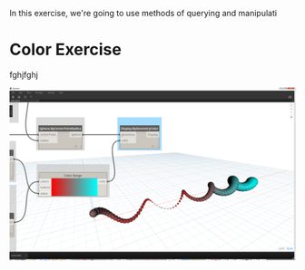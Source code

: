 In this exercise, we're going to use methods of querying and manipulati
# Color Exercise
fghjfghj

![No Caption](images/4-5/4-5-5/01.png)

